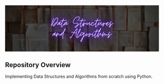 ![DSA](readme-resources/dsa-banner.png)

## Repository Overview
Implementing Data Structures and Algorithms from scratch using Python.

